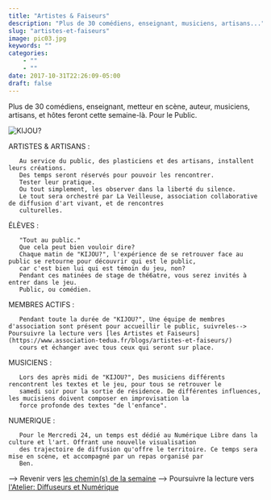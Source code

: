 ```yaml
---
title: "Artistes & Faiseurs"
description: "Plus de 30 comédiens, enseignant, musiciens, artisans..."
slug: "artistes-et-faiseurs"
image: pic03.jpg
keywords: ""
categories:
    - ""
    - ""
date: 2017-10-31T22:26:09-05:00
draft: false
---
```


Plus de 30 comédiens, enseignant, metteur en scène, auteur, musiciens, artisans, et hôtes feront cette semaine-là.
Pour le Public.

![KIJOU?](/img/kijou.jpg)

ARTISTES & ARTISANS :

       Au service du public, des plasticiens et des artisans, installent leurs créations.
       Des temps seront réservés pour pouvoir les rencontrer.
       Tester leur pratique.
       Ou tout simplement, les observer dans la liberté du silence.
       Le tout sera orchestré par La Veilleuse, association collaborative de diffusion d'art vivant, et de rencontres
       culturelles.

   ÉLÈVES :

       "Tout au public."
       Que cela peut bien vouloir dire?
       Chaque matin de "KIJOU?", l'expérience de se retrouver face au public se retourne pour découvrir qui est le public,
       car c'est bien lui qui est témoin du jeu, non?
       Pendant ces matinées de stage de thé6atre, vous serez invités à entrer dans le jeu.
       Public, ou comédien.

   MEMBRES ACTIFS :

       Pendant toute la durée de "KIJOU?", Une équipe de membres d'association sont présent pour accueillir le public, suivreles--> Poursuivre la lecture vers [les Artistes et Faiseurs](https://www.association-tedua.fr/blogs/artistes-et-faiseurs/)
       cours et échanger avec tous ceux qui seront sur place.


   MUSICIENS :

       Lors des après midi de "KIJOU?", Des musiciens différents rencontrent les textes et le jeu, pour tous se retrouver le
       samedi soir pour la sortie de résidence. De différentes influences, les mucisiens doivent composer en improvisation la
       force profonde des textes "de l'enfance".

   NUMERIQUE :

       Pour le Mercredi 24, un temps est dédié au Numérique Libre dans la culture et l'art. Offrant une nouvelle visualisation
       des trajectoire de diffusion qu'offre le territoire. Ce temps sera mise en scène, et accompagné par un repas organisé par
       Ben.

  --> Revenir vers [les chemin(s) de la semaine](https://www.association-tedua.fr/blogs/chemins-de-la-semaine/)
  --> Poursuivre la lecture vers [l'Atelier: Diffuseurs et Numérique ](https://www.association-tedua.fr/blogs/le-d%C3%A9j-diffuseurs-et-num%C3%A9rique/)

